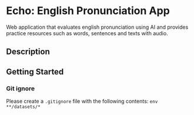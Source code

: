 # Echo: English Pronunciation App

Web application that evaluates english pronunciation using AI and provides practice resources such as words, sentences and texts with audio.

## Description



## Getting Started

###  Git ignore

Please create a `.gitignore` file with the following contents:
`
env
**/datasets/*
`